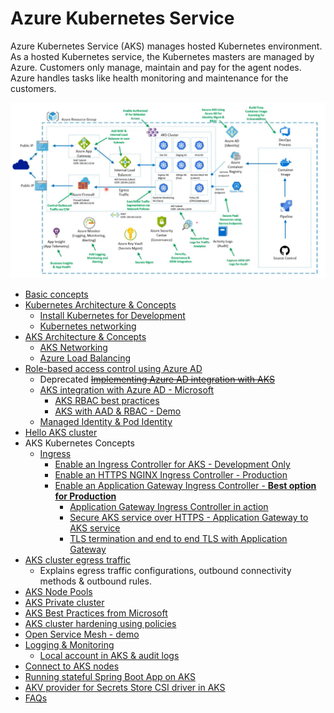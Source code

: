 # Azure Kubernetes Service

Azure Kubernetes Service (AKS) manages hosted Kubernetes environment. As a hosted Kubernetes service, the Kubernetes masters are managed by Azure. Customers only manage, maintain and pay for the agent nodes. Azure handles tasks like health monitoring and maintenance for the customers.

![alt txt](/images/aks-configuration.jpg)

* [Basic concepts](https://github.com/abhinabsarkar/k8s-networking/blob/master/concepts/pod-readme.md)
* [Kubernetes Architecture & Concepts](/architecture/k8s-readme.md)
    * [Install Kubernetes for Development](/concepts/k8s-dev-install-readme.md)
    * [Kubernetes networking](https://github.com/abhinabsarkar/k8s-networking/blob/master/concepts/k8s-networking-readme.md)
* [AKS Architecture & Concepts](/architecture/aks-readme.md)
    * [AKS Networking](/architecture/aks-networking-readme.md)
    * [Azure Load Balancing](https://github.com/abhinabsarkar/azure-loadbalancing)
* [Role-based access control using Azure AD](/concepts/aks-rbac-aad-readme.md)
    * Deprecated ~~[Implementing Azure AD integration with AKS](/concepts/aks-aad-integration.md)~~
    * [AKS integration with Azure AD - Microsoft](https://docs.microsoft.com/en-us/azure/aks/azure-ad-v2)
        * [AKS RBAC best practices](/concepts/AKS-RBAC-BestPractices.pdf)
        * [AKS with AAD & RBAC - Demo](/concepts/aks-aad-readme.md)
    * [Managed Identity & Pod Identity](/architecture/pod-mi-readme.md)
* [Hello AKS cluster](/concepts/hello-aks.md)
* AKS Kubernetes Concepts
    * [Ingress](/concepts/ingress-readme.md)
        * [Enable an Ingress Controller for AKS - Development Only](/concepts/http-application-routing-readme.md)
        * [Enable an HTTPS NGINX Ingress Controller - Production](https://docs.microsoft.com/en-us/azure/aks/ingress-tls)
        * [Enable an Application Gateway Ingress Controller - **Best option for Production**](/architecture/agic-architecture-readme.md)
            * [Application Gateway Ingress Controller in action](/concepts/aks-agic-readme.md)
            * [Secure AKS service over HTTPS - Application Gateway to AKS service](https://docs.microsoft.com/en-us/azure/application-gateway/ingress-controller-expose-service-over-http-https#expose-services-over-https)
            * [TLS termination and end to end TLS with Application Gateway](https://docs.microsoft.com/en-us/azure/application-gateway/ssl-overview)
* [AKS cluster egress traffic](/concepts/egress-outboundtype-aks.md)
    * Explains egress traffic configurations, outbound connectivity methods & outbound rules.
* [AKS Node Pools](/concepts/nodepools-readme.md)
* [AKS Private cluster](/concepts/aks-private-readme.md)
* [AKS Best Practices from Microsoft](/concepts/AKS-Best_practices.pdf)
* [AKS cluster hardening using policies](/concepts/aks-policies-readme.md)
* [Open Service Mesh - demo](https://github.com/abhinabsarkar/osm/blob/main/src/cli-aks-osm-demo.md)
* [Logging & Monitoring](/concepts/log-monitor-readme.md)
    * [Local account in AKS & audit logs](/concepts/local-account-auditlogs-readme.md)
* [Connect to AKS nodes](/concepts/node-access-readme.md)
* [Running stateful Spring Boot App on AKS](https://github.com/abhinabsarkar/spring-boot-demo/blob/main/concepts/sb-stateful-aks-readme.md)
* [AKV provider for Secrets Store CSI driver in AKS](/concepts/akv-csi-driver-readme.md)
* [FAQs](/concepts/faq.md)
